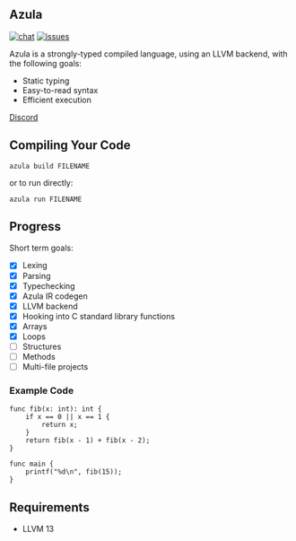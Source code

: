 ## Azula

[![chat](https://img.shields.io/discord/606118150655705088)](https://discord.gg/Hkx8XnB) [![issues](https://img.shields.io/github/issues/azula-lang/azula)](https://github.com/azula-lang/azula/issues)

Azula is a strongly-typed compiled language, using an LLVM backend, with the following goals:
- Static typing
- Easy-to-read syntax
- Efficient execution

[Discord](https://discord.gg/Hkx8XnB)

## Compiling Your Code
```
azula build FILENAME
```

or to run directly:
```
azula run FILENAME
```

## Progress

Short term goals:

- [x] Lexing
- [x] Parsing
- [x] Typechecking
- [x] Azula IR codegen
- [x] LLVM backend
- [x] Hooking into C standard library functions
- [x] Arrays
- [x] Loops
- [ ] Structures
- [ ] Methods
- [ ] Multi-file projects

### Example Code

```
func fib(x: int): int {
    if x == 0 || x == 1 {
        return x;
    }
    return fib(x - 1) + fib(x - 2);
}

func main {
    printf("%d\n", fib(15));
}
```

## Requirements

* LLVM 13
